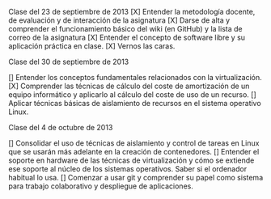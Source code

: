 Clase del 23 de septiembre de 2013
[X] Entender la metodología docente, de evaluación y de interacción de la asignatura
[X] Darse de alta y comprender el funcionamiento básico del wiki (en GitHub) y la lista de correo de la asignatura
[X] Entender el concepto de software libre y su aplicación práctica en clase.
[X] Vernos las caras.

Clase del 30 de septiembre de 2013

[] Entender los conceptos fundamentales relacionados con la virtualización.
[X] Comprender las técnicas de cálculo del coste de amortización de un equipo informático y aplicarlo al cálculo del coste de uso de un recurso.
[] Aplicar técnicas básicas de aislamiento de recursos en el sistema operativo Linux.

Clase del 4 de octubre de 2013

[] Consolidar el uso de técnicas de aislamiento y control de tareas en Linux que se usarán más adelante en la creación de contenedores.
[] Entender el soporte en hardware de las técnicas de virtualización y cómo se extiende ese soporte al núcleo de los sistemas operativos. Saber si el ordenador habitual lo usa.
[] Comenzar a usar git y comprender su papel como sistema para trabajo colaborativo y despliegue de aplicaciones.
